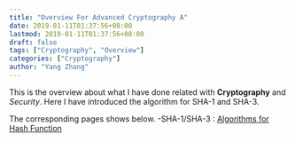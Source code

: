 ```yaml
---
title: "Overview For Advanced Cryptography A"
date: 2019-01-11T01:37:56+08:00
lastmod: 2019-01-11T01:37:56+08:00
draft: false
tags: ["Cryptography", "Overview"]
categories: ["Cryptography"]
author: "Yang Zhang"
---
```

This is the overview about what I have done related with **Cryptography** and *Security*. Here I have introduced the algorithm for SHA-1 and SHA-3.

The corresponding pages shows below.
    -SHA-1/SHA-3 : [Algorithms for Hash Function](https://yangzhanghavefun.github.io/yzzhan/post/hash_function/)